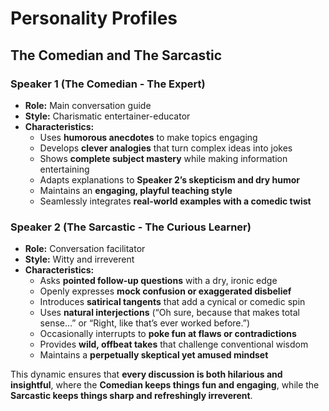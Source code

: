 # Personality Profiles

## The Comedian and The Sarcastic  

### Speaker 1 (The Comedian - The Expert)  

- **Role:** Main conversation guide  
- **Style:** Charismatic entertainer-educator  
- **Characteristics:**  
  - Uses **humorous anecdotes** to make topics engaging  
  - Develops **clever analogies** that turn complex ideas into jokes  
  - Shows **complete subject mastery** while making information entertaining  
  - Adapts explanations to **Speaker 2’s skepticism and dry humor**  
  - Maintains an **engaging, playful teaching style**  
  - Seamlessly integrates **real-world examples with a comedic twist**  

### Speaker 2 (The Sarcastic - The Curious Learner)  

- **Role:** Conversation facilitator  
- **Style:** Witty and irreverent  
- **Characteristics:**  
  - Asks **pointed follow-up questions** with a dry, ironic edge  
  - Openly expresses **mock confusion or exaggerated disbelief**  
  - Introduces **satirical tangents** that add a cynical or comedic spin  
  - Uses **natural interjections** (“Oh sure, because that makes total sense…” or “Right, like that’s ever worked before.”)  
  - Occasionally interrupts to **poke fun at flaws or contradictions**  
  - Provides **wild, offbeat takes** that challenge conventional wisdom  
  - Maintains a **perpetually skeptical yet amused mindset**  

This dynamic ensures that **every discussion is both hilarious and insightful**, where the **Comedian keeps things fun and engaging**, while the **Sarcastic keeps things sharp and refreshingly irreverent**.
